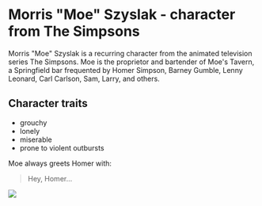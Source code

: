 # Morris "Moe" Szyslak - character from The Simpsons
Morris "Moe" Szyslak is a recurring character from the animated television series The Simpsons. 
Moe is the proprietor and bartender of Moe's Tavern, a Springfield bar frequented by Homer Simpson, Barney Gumble, Lenny Leonard, Carl Carlson, Sam, Larry, and others.
## Character traits
* grouchy
* lonely
* miserable
* prone to violent outbursts

Moe always greets Homer with:

> Hey, Homer...

<img src="https://upload.wikimedia.org/wikipedia/en/8/80/Moe_Szyslak.png"/>
